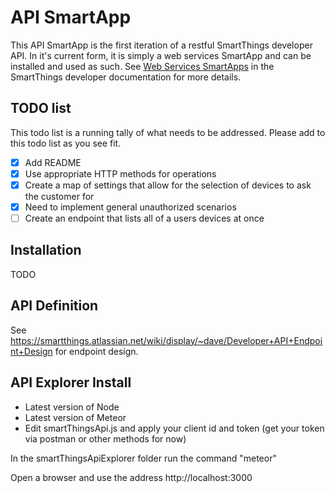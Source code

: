 # API SmartApp

This API SmartApp is the first iteration of a restful SmartThings developer API. In it's current form, it is simply a web services SmartApp and can be installed and used as such. See [Web Services SmartApps](http://docs.smartthings.com/en/latest/smartapp-web-services-developers-guide/index.html) in the SmartThings developer documentation for more details.

## TODO list
This todo list is a running tally of what needs to be addressed. Please add to this todo list as you see fit.

- [X] Add README
- [X] Use appropriate HTTP methods for operations
- [X] Create a map of settings that allow for the selection of devices to ask the customer for
- [X] Need to implement general unauthorized scenarios
- [ ] Create an endpoint that lists all of a users devices at once

## Installation
TODO

## API Definition
See https://smartthings.atlassian.net/wiki/display/~dave/Developer+API+Endpoint+Design for endpoint design.

## API Explorer Install
 - Latest version of Node
 - Latest version of Meteor 
 - Edit smartThingsApi.js and apply your client id and token (get your token via postman or other methods for now)
 
In the smartThingsApiExplorer folder run the command "meteor" 

Open a browser and use the address http://localhost:3000
